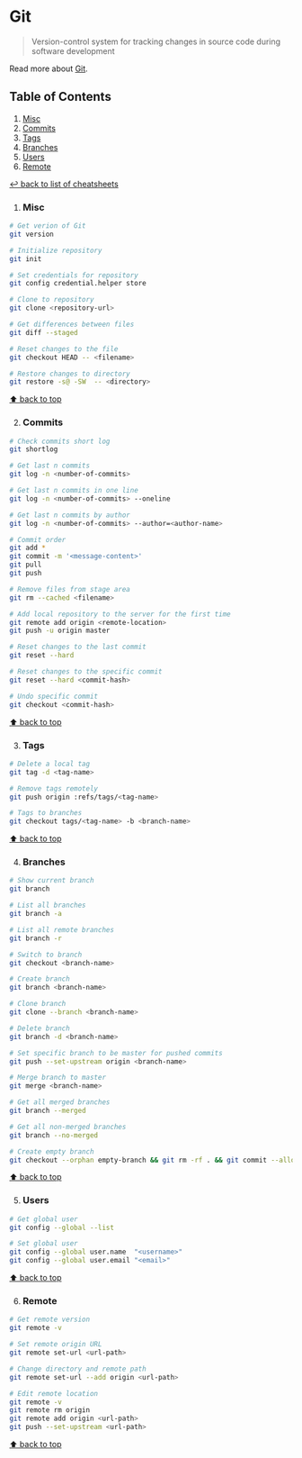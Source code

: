# Git
> Version-control system for tracking changes in source code during software development

Read more about [Git](https://git-scm.com/).

## Table of Contents

1. [Misc](#misc)
1. [Commits](#commits)
1. [Tags](#tags)
1. [Branches](#branches)
1. [Users](#users)
1. [Remote](#remote)

[↩ back to list of cheatsheets](README.md#list-of-cheatsheets)

1. ### Misc

```bash
# Get verion of Git
git version

# Initialize repository
git init

# Set credentials for repository
git config credential.helper store

# Clone to repository
git clone <repository-url>

# Get differences between files
git diff --staged

# Reset changes to the file
git checkout HEAD -- <filename>

# Restore changes to directory
git restore -s@ -SW  -- <directory>
```

[⬆ back to top](#table-of-contents)

2. ### Commits

```bash
# Check commits short log
git shortlog

# Get last n commits
git log -n <number-of-commits>

# Get last n commits in one line
git log -n <number-of-commits> --oneline

# Get last n commits by author
git log -n <number-of-commits> --author=<author-name>

# Commit order
git add *
git commit -m '<message-content>'
git pull
git push

# Remove files from stage area
git rm --cached <filename>

# Add local repository to the server for the first time
git remote add origin <remote-location>
git push -u origin master

# Reset changes to the last commit
git reset --hard

# Reset changes to the specific commit
git reset --hard <commit-hash>

# Undo specific commit
git checkout <commit-hash>
```

[⬆ back to top](#table-of-contents)

3. ### Tags

```bash
# Delete a local tag
git tag -d <tag-name>

# Remove tags remotely
git push origin :refs/tags/<tag-name>

# Tags to branches
git checkout tags/<tag-name> -b <branch-name>
```

[⬆ back to top](#table-of-contents)

4. ### Branches

```bash
# Show current branch
git branch

# List all branches
git branch -a

# List all remote branches
git branch -r

# Switch to branch
git checkout <branch-name>

# Create branch
git branch <branch-name>

# Clone branch
git clone --branch <branch-name>

# Delete branch
git branch -d <branch-name>

# Set specific branch to be master for pushed commits
git push --set-upstream origin <branch-name>

# Merge branch to master
git merge <branch-name>

# Get all merged branches
git branch --merged

# Get all non-merged branches
git branch --no-merged

# Create empty branch
git checkout --orphan empty-branch && git rm -rf . && git commit --allow-empty -m "Initial commit" && git push -u origin empty-branch
```

[⬆ back to top](#table-of-contents)

5. ### Users

```bash
# Get global user
git config --global --list

# Set global user
git config --global user.name  "<username>"
git config --global user.email "<email>"
```

[⬆ back to top](#table-of-contents)

6. ### Remote

```bash
# Get remote version
git remote -v

# Set remote origin URL
git remote set-url <url-path>

# Change directory and remote path
git remote set-url --add origin <url-path>

# Edit remote location
git remote -v
git remote rm origin
git remote add origin <url-path>
git push --set-upstream <url-path>
```

[⬆ back to top](#table-of-contents)